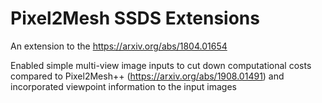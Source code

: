 # Pixel2Mesh SSDS Extensions

An extension to the https://arxiv.org/abs/1804.01654

Enabled simple multi-view image inputs to cut down computational costs compared to Pixel2Mesh++ (https://arxiv.org/abs/1908.01491) and incorporated viewpoint information to the input images

